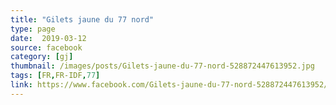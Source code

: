 ```yaml
---
title: "Gilets jaune du 77 nord"
type: page
date:  2019-03-12
source: facebook
category: [gj]
thumbnail: /images/posts/Gilets-jaune-du-77-nord-528872447613952.jpg
tags: [FR,FR-IDF,77]
link: https://www.facebook.com/Gilets-jaune-du-77-nord-528872447613952/
---
```

